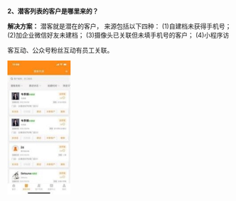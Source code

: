 <a name="bookmark3"></a>**2、潜客列表的客户是哪里来的？**

**解决方案：** 潜客就是潜在的客户， 来源包括以下四种： (1)自建档未获得手机号； (2)加企业微信好友未建档； (3)摄像头已关联但未填手机号的客户；  (4)小程序访

客互动、公众号粉丝互动有员工关联。

![](Aspose.Words.743ec09f-69f1-423f-8ce4-456105bed2a1.004.jpeg)



